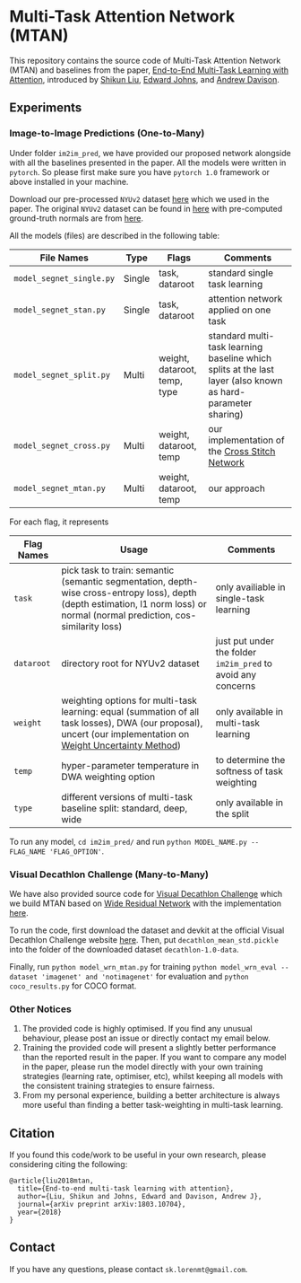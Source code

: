 # Multi-Task Attention Network (MTAN)
This repository contains the source code of Multi-Task Attention Network (MTAN) and baselines from the paper, [End-to-End Multi-Task Learning with Attention](https://arxiv.org/abs/1803.10704), introduced by [Shikun Liu](http://shikun.io/), [Edward Johns](https://www.robot-learning.uk/), and [Andrew Davison](https://www.doc.ic.ac.uk/~ajd/).

## Experiments
### Image-to-Image Predictions (One-to-Many)
Under folder `im2im_pred`, we have provided our proposed network alongside with all the baselines presented in the paper. All the models were written in `pytorch`. So please first make sure you have  `pytorch 1.0` framework or above installed in your machine.

Download our pre-processed `NYUv2` dataset [here](https://www.dropbox.com/s/p2nn02wijg7peiy/nyuv2.zip?dl=0) which we used in the paper. The original `NYUv2` dataset can be found in [here](https://cs.nyu.edu/~silberman/datasets/nyu_depth_v2.html) with pre-computed ground-truth normals are from [here](https://cs.nyu.edu/~deigen/dnl/).

All the models (files) are described in the following table:

| File Names        | Type       |  Flags  |  Comments |
| ------------- |-------------| -----|-----|
| `model_segnet_single.py`     | Single  | task, dataroot | standard single task learning |
| `model_segnet_stan.py`     | Single  | task, dataroot | attention network applied on one task |
| `model_segnet_split.py`     | Multi  | weight, dataroot, temp, type | standard multi-task learning baseline which splits at the last layer (also known as hard-parameter sharing) |
| `model_segnet_cross.py`     | Multi  | weight, dataroot, temp | our implementation of the [Cross Stitch Network](https://arxiv.org/abs/1604.03539) |
| `model_segnet_mtan.py`     | Multi  | weight, dataroot, temp | our approach |

For each flag, it represents

| Flag Names        | Usage  |  Comments |
| ------------- |-------------| -----|
| `task`     | pick task to train: semantic (semantic segmentation, depth-wise cross-entropy loss), depth (depth estimation, l1 norm loss) or normal (normal prediction, cos-similarity loss)  | only availiable in single-task learning |
| `dataroot`   | directory root for NYUv2 dataset  | just put under the folder `im2im_pred` to avoid any concerns  |
| `weight`   | weighting options for multi-task learning: equal (summation of all task losses), DWA (our proposal), uncert (our implementation on [Weight Uncertainty Method](https://arxiv.org/abs/1705.07115))  |  only available in multi-task learning |
| `temp`   | hyper-parameter temperature in DWA weighting option  | to determine the softness of task weighting |
| `type`   | different versions of multi-task baseline split: standard, deep, wide  | only available in the split |

To run any model, `cd im2im_pred/` and run `python MODEL_NAME.py --FLAG_NAME 'FLAG_OPTION'`.

### Visual Decathlon Challenge (Many-to-Many)
We have also provided source code for [Visual Decathlon Challenge](http://www.robots.ox.ac.uk/~vgg/decathlon/) which we build MTAN based on [Wide Residual Network](https://arxiv.org/abs/1605.07146) with the implementation [here](https://github.com/meliketoy/wide-resnet.pytorch).

To run the code, first download the dataset and devkit at the official Visual Decathlon Challenge website [here](http://www.robots.ox.ac.uk/~vgg/decathlon/#download). Then, put `decathlon_mean_std.pickle` into the folder of the downloaded dataset `decathlon-1.0-data`.

Finally, run `python model_wrn_mtan.py` for training `python model_wrn_eval --dataset 'imagenet' and 'notimagenet'` for evaluation and `python coco_results.py` for COCO format.

### Other Notices
1. The provided code is highly optimised. If you find any unusual behaviour, please post an issue or directly contact my email below.
2.  Training the provided code will present a slightly better performance than the reported result in the paper. If you want to compare any model in the paper, please run the model directly with your own training strategies (learning rate, optimiser, etc), whilst keeping all models with the consistent training strategies to ensure fairness.
3.  From my personal experience, building a better architecture is always more useful than finding a better task-weighting in multi-task learning.

## Citation
If you found this code/work to be useful in your own research, please considering citing the following:

```
@article{liu2018mtan,
  title={End-to-end multi-task learning with attention},
  author={Liu, Shikun and Johns, Edward and Davison, Andrew J},
  journal={arXiv preprint arXiv:1803.10704},
  year={2018}
}
```

## Contact
If you have any questions, please contact `sk.lorenmt@gmail.com`.
